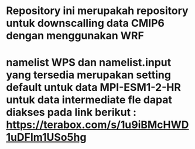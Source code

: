 # Repository ini merupakah repository untuk downscalling data CMIP6 dengan menggunakan WRF
# namelist WPS dan namelist.input yang tersedia merupakan setting default untuk data MPI-ESM1-2-HR untuk data intermediate fle dapat diakses pada link berikut : https://terabox.com/s/1u9iBMcHWD1uDFIm1USo5hg
